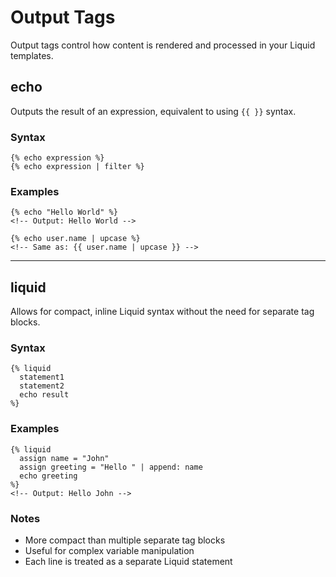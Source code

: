 # Output Tags

Output tags control how content is rendered and processed in your Liquid templates.

## echo

Outputs the result of an expression, equivalent to using `{{ }}` syntax.

### Syntax
```liquid
{% echo expression %}
{% echo expression | filter %}
```

### Examples
```liquid
{% echo "Hello World" %}
<!-- Output: Hello World -->

{% echo user.name | upcase %}
<!-- Same as: {{ user.name | upcase }} -->
```

---

## liquid

Allows for compact, inline Liquid syntax without the need for separate tag blocks.

### Syntax
```liquid
{% liquid
  statement1
  statement2
  echo result
%}
```

### Examples
```liquid
{% liquid
  assign name = "John"
  assign greeting = "Hello " | append: name
  echo greeting
%}
<!-- Output: Hello John -->
```

### Notes
- More compact than multiple separate tag blocks
- Useful for complex variable manipulation
- Each line is treated as a separate Liquid statement 